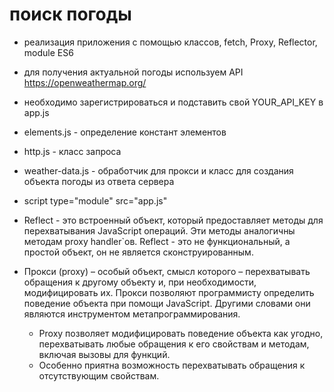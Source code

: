 # поиск погоды

* реализация приложения с помощью классов, fetch, Proxy, Reflector, module ES6

* для получения актуальной погоды используем API https://openweathermap.org/

* необходимо зарегистрироваться и подставить свой YOUR_API_KEY в app.js

* elements.js - определение констант элементов
* http.js - класс запроса
* weather-data.js - обработчик для прокси и класс для создания объекта погоды из ответа сервера

* script type="module" src="app.js"

* Reflect - это встроенный объект, который предоставляет методы для перехватывания JavaScript операций. Эти методы аналогичны методам proxy handler`ов. Reflect - это не функциональный, а простой объект, он не является сконструированным.

* Прокси (proxy) – особый объект, смысл которого – перехватывать обращения к другому объекту и, при необходимости, модифицировать их. Прокси позволяют программисту определить поведение объекта при помощи JavaScript. Другими словами они являются инструментом метапрограммирования.
  * Proxy позволяет модифицировать поведение объекта как угодно, перехватывать любые обращения к его свойствам и методам, включая вызовы для функций.
  * Особенно приятна возможность перехватывать обращения к отсутствующим свойствам.
